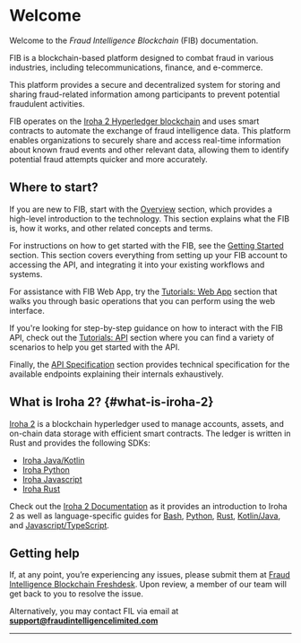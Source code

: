 # Welcome

Welcome to the _Fraud Intelligence Blockchain_ (FIB) documentation.

FIB is a blockchain-based platform designed to combat fraud in various industries, including telecommunications, finance, and e-commerce.

This platform provides a secure and decentralized system for storing and sharing fraud-related information among participants to prevent potential fraudulent activities.

FIB operates on the [Iroha 2 Hyperledger blockchain](/#what-is-iroha-2) and uses smart contracts to automate the exchange of fraud intelligence data. This platform enables organizations to securely share and access real-time information about known fraud events and other relevant data, allowing them to identify potential fraud attempts quicker and more accurately.

## Where to start?

If you are new to FIB, start with the [Overview](./overview.md) section, which provides a high-level introduction to the technology. This section explains what the FIB is, how it works, and other related concepts and terms.

For instructions on how to get started with the FIB, see the [Getting Started](./getting-started.md) section. This section covers everything from setting up your FIB account to accessing the API, and integrating it into your existing workflows and systems.

For assistance with FIB Web App, try the [Tutorials: Web App](./tutorials-web.md) section that walks you through basic operations that you can perform using the web interface.

If you're looking for step-by-step guidance on how to interact with the FIB API, check out the [Tutorials: API](./tutorials-api.md) section where you can find a variety of scenarios to help you get started with the API.

Finally, the [API Specification](./api-specification.md) section provides technical specification for the available endpoints explaining their internals exhaustively.

## What is Iroha 2? {#what-is-iroha-2}

[Iroha 2](https://github.com/hyperledger/iroha/tree/iroha2) is a blockchain hyperledger used to manage accounts, assets, and on-chain data storage with efficient smart contracts. The ledger is written in Rust and provides the following SDKs:

- [Iroha Java/Kotlin](https://github.com/hyperledger/iroha-java/tree/iroha2-stable)
- [Iroha Python](https://github.com/hyperledger/iroha-python/tree/stable)
- [Iroha Javascript](https://github.com/hyperledger/iroha-javascript/tree/stable)
- [Iroha Rust](https://github.com/hyperledger/iroha/tree/stable/client)

Check out the [Iroha 2 Documentation](https://docs.iroha.tech/) as it provides an introduction to Iroha 2 as well as language-specific guides for [Bash](https://docs.iroha.tech/guide/get-started/bash.html), [Python](https://docs.iroha.tech/guide/get-started/python.html), [Rust](https://docs.iroha.tech/guide/get-started/rust.html), [Kotlin/Java](https://docs.iroha.tech/guide/get-started/kotlin-java.html), and [Javascript/TypeScript](https://docs.iroha.tech/guide/get-started/javascript.html).

## Getting help

If, at any point, you’re experiencing any issues, please submit them at [Fraud Intelligence Blockchain Freshdesk](https://fraudintelligenceblockchain.freshdesk.com). Upon review, a member of our team will get back to you to resolve the issue.

Alternatively, you may contact FIL via email at **[support@fraudintelligencelimited.com](mailto:support@fraudintelligencelimited.com)**

---

<CompaniesLogos location="docs" />
